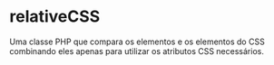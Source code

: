 relativeCSS
===========

Uma classe PHP que compara os elementos e os elementos do CSS combinando eles apenas para utilizar os atributos CSS necessários.
